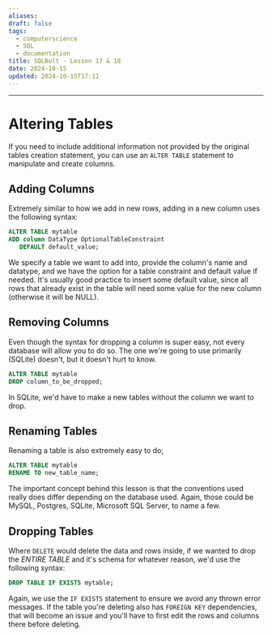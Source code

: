 ```yaml
---
aliases: 
draft: false
tags:
  - computerscience
  - SQL
  - documentation
title: SQLBolt - Lesson 17 & 18
date: 2024-10-15
updated: 2024-10-15T17:11
---
```


-------------------------------------------------------------------------------

# Altering Tables

If you need to include additional information not provided by the original tables creation statement, you can use an `ALTER TABLE` statement to manipulate and create columns.

## Adding Columns

Extremely similar to how we add in new rows, adding in a new column uses the following syntax:

```SQL
ALTER TABLE mytable
ADD column DataType OptionalTableConstraint
   DEFAULT default_value;
```

We specify a table we want to add into, provide the column's name and datatype, and we have the option for a table constraint and default value if needed. It's usually good practice to insert some default value, since all rows that already exist in the table will need some value for the new column (otherwise it will be NULL).


## Removing Columns

Even though the syntax for dropping a column is super easy, not every database will allow you to do so. The one we're going to use primarily (SQLite) doesn't, but it doesn't hurt to know.

```SQL
ALTER TABLE mytable
DROP column_to_be_dropped;
```

In SQLite, we'd have to make a new tables without the column we want to drop.

## Renaming Tables

Renaming a table is also extremely easy to do;

```SQL
ALTER TABLE mytable
RENAME TO new_table_name;
```

The important concept behind this lesson is that the conventions used really does differ depending on the database used. Again, those could be MySQL, Postgres, SQLite, Microsoft SQL Server, to name a few.

## Dropping Tables

Where `DELETE` would delete the data and rows inside, if we wanted to drop the *ENTIRE TABLE* and it's schema for whatever reason, we'd use the following syntax:

```SQL
DROP TABLE IF EXISTS mytable;
```

Again, we use the `IF EXISTS` statement to ensure we avoid any thrown error messages. If the table you're deleting also has `FOREIGN KEY` dependencies, that will become an issue and you'll have to first edit the rows and columns there before deleting. 